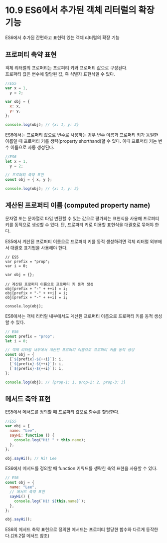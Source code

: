 # 10.9 ES6에서 추가된 객체 리터럴의 확장 기능

ES6에서 추가된 간편하고 표현력 있는 객체 리터럴의 확장 기능

## 프로퍼티 축약 표현

객체 리터럴의 프로퍼티는 프로퍼티 키와 프로퍼티 값으로 구성된다.  
프로퍼티 값은 변수에 할당된 값, 즉 식별자 표현식일 수 있다.

```js
//ES5
var x = 1,
  y = 2;

var obj = {
  x: x,
  y: y,
};

console.log(obj); // {x: 1, y: 2}
```

ES6에서는 프로퍼티 값으로 변수로 사용하는 경우 변수 이름과 프로퍼티 키가 동일한 이름일 때 프로퍼티 키를 생략(property shorthand)할 수 있다. 이때 프로퍼티 키는 변수 이름으로 자동 생성된다.

```js
//ES6
let x = 1,
  y = 2;

// 프로퍼티 축약 표현
const obj = { x, y };

console.log(obj); // {x: 1, y: 2}
```

## 계산된 프로퍼티 이름 (computed property name)

문자열 또는 문자열로 타입 변환할 수 있는 값으로 평가되는 표현식을 사용해 프로퍼티 키를 동적으로 생성할 수 있다. 단, 프로퍼티 키로 이용할 표현식을 대괄호로 묶어야 한다.

ES5에서 계산된 프로퍼티 이름으로 프로퍼티 키를 동적 생성하려면 객체 리터럴 외부에서 대괄호 표기법을 사용해야 한다.

```JS
// ES5
var prefix = "prop";
var i = 0;

var obj = {};

// 계산된 프로퍼티 이름으로 프로퍼티 키 동적 생성
obj[prefix + "-" + ++i] = i;
obj[prefix + "-" + ++i] = i;
obj[prefix + "-" + ++i] = i;

console.log(obj);
```

ES6에서는 객체 리터럴 내부에서도 계산된 프로퍼티 이름으로 프로퍼티 키를 동적 생성할 수 있다.

```js
// ES6
const prefix = "prop";
let i = 0;

// 객체 리터럴 내부에서 계산된 프로퍼티 이름으로 프로퍼티 키를 동적 생성
const obj = {
  [`${prefix}-${++i}`]: i,
  [`${prefix}-${++i}`]: i,
  [`${prefix}-${++i}`]: i,
};

console.log(obj); // {prop-1: 1, prop-2: 2, prop-3: 3}
```

## 메서드 축약 표현

ES5에서 메서드를 정의할 때 프로퍼티 값으로 함수를 할당한다.

```js
//ES5
var obj = {
  name: "Lee",
  sayHi: function () {
    console.log("Hi! " + this.name);
  },
};

obj.sayHi(); // Hi! Lee
```

ES6에서 메서드를 정의할 때 function 키워드를 생략한 축약 표현을 사용할 수 있다.

```js
// ES6
const obj = {
  name: "Lee",
  // 메서드 축약 표현
  sayHi() {
    console.log(`Hi! ${this.name}`);
  },
};

obj.sayHi();
```

ES6의 메서드 축약 표현으로 정의한 메서드는 프로퍼티 할당한 함수와 다르게 동작한다.(26.2절 메서드 참조)
